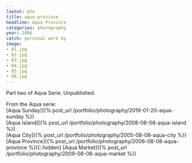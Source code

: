 ```yaml
---
layout: pho
title: aqua-province
headline: Aqua Province
categories: photography
year: 2006
catch: personal work by
image:
- 01.jpg
- 02.jpg
- 03.jpg
- 04.jpg
- 05.jpg
- 06.jpg
---
```


Part two of Aqua Serie. Unpublished.

From the Aqua serie:  
[Aqua Sunday]({% post_url /portfolio/photography/2019-01-20-aqua-sunday %})  
[Aqua Island]({% post_url /portfolio/photography/2008-08-08-aqua-island %})  
[Aqua City]({% post_url /portfolio/photography/2005-08-08-aqua-city %})  
[Aqua Province]({% post_url /portfolio/photography/2006-08-08-aqua-province %}){:.hidden}
[Aqua Market]({% post_url /portfolio/photography/2009-08-08-aqua-market %})  
